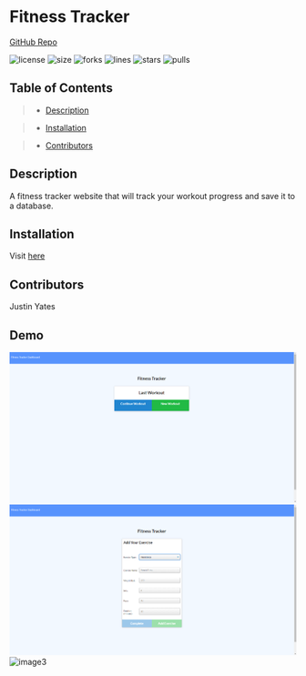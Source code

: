 # Fitness Tracker

[GitHub Repo](https://github.com/justinyates887/fitness-tracker-website)

![license](https://img.shields.io/github/license/justinyates887/fitness-tracker-website)
![size](https://img.shields.io/github/languages/code-size/justinyates887/fitness-tracker-website)
![forks](https://img.shields.io/github/forks/justinyates887/fitness-tracker-website)
![lines](https://img.shields.io/tokei/lines/github/justinyates887/fitness-tracker-website)
![stars](https://img.shields.io/github/stars/justinyates887/fitness-tracker-website)
![pulls](https://img.shields.io/github/issues-pr-closed/justinyates887/fitness-tracker-website)

## Table of Contents

> - [Description](#Description)

> - [Installation](#Installation)

> - [Contributors](#Contributors)


## <a name="Description"></a>Description

A fitness tracker website that will track your workout progress and save it to a database.

## <a name="Installation"></a>Installation

Visit [here](https://fitness-tracket-yates.herokuapp.com/?id=60872231e4fe7051544d0e2f)

## <a name="Contributors"></a>Contributors

Justin Yates

## Demo
![image](/demo/Capture.png)
![image2](/demo/Capture2.png)
![image3]([/demo/Capture3.png)
